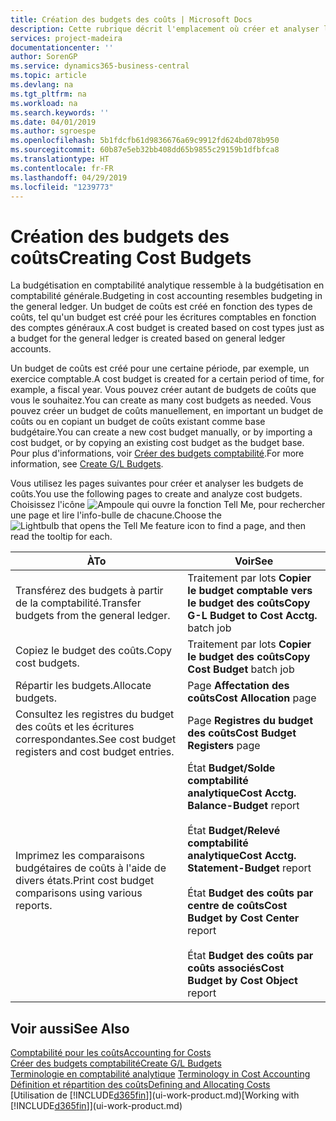 ```yaml
---
title: Création des budgets des coûts | Microsoft Docs
description: Cette rubrique décrit l'emplacement où créer et analyser les budgets des coûts.
services: project-madeira
documentationcenter: ''
author: SorenGP
ms.service: dynamics365-business-central
ms.topic: article
ms.devlang: na
ms.tgt_pltfrm: na
ms.workload: na
ms.search.keywords: ''
ms.date: 04/01/2019
ms.author: sgroespe
ms.openlocfilehash: 5b1fdcfb61d9836676a69c9912fd624bd078b950
ms.sourcegitcommit: 60b87e5eb32bb408dd65b9855c29159b1dfbfca8
ms.translationtype: HT
ms.contentlocale: fr-FR
ms.lasthandoff: 04/29/2019
ms.locfileid: "1239773"
---
```

# <a name="creating-cost-budgets"></a><span data-ttu-id="be65d-103">Création des budgets des coûts</span><span class="sxs-lookup"><span data-stu-id="be65d-103">Creating Cost Budgets</span></span>
<span data-ttu-id="be65d-104">La budgétisation en comptabilité analytique ressemble à la budgétisation en comptabilité générale.</span><span class="sxs-lookup"><span data-stu-id="be65d-104">Budgeting in cost accounting resembles budgeting in the general ledger.</span></span> <span data-ttu-id="be65d-105">Un budget de coûts est créé en fonction des types de coûts, tel qu'un budget est créé pour les écritures comptables en fonction des comptes généraux.</span><span class="sxs-lookup"><span data-stu-id="be65d-105">A cost budget is created based on cost types just as a budget for the general ledger is created based on general ledger accounts.</span></span>  

<span data-ttu-id="be65d-106">Un budget de coûts est créé pour une certaine période, par exemple, un exercice comptable.</span><span class="sxs-lookup"><span data-stu-id="be65d-106">A cost budget is created for a certain period of time, for example, a fiscal year.</span></span> <span data-ttu-id="be65d-107">Vous pouvez créer autant de budgets de coûts que vous le souhaitez.</span><span class="sxs-lookup"><span data-stu-id="be65d-107">You can create as many cost budgets as needed.</span></span> <span data-ttu-id="be65d-108">Vous pouvez créer un budget de coûts manuellement, en important un budget de coûts ou en copiant un budget de coûts existant comme base budgétaire.</span><span class="sxs-lookup"><span data-stu-id="be65d-108">You can create a new cost budget manually, or by importing a cost budget, or by copying an existing cost budget as the budget base.</span></span> <span data-ttu-id="be65d-109">Pour plus d'informations, voir [Créer des budgets comptabilité](finance-how-create-budgets.md).</span><span class="sxs-lookup"><span data-stu-id="be65d-109">For more information, see [Create G/L Budgets](finance-how-create-budgets.md).</span></span>

<span data-ttu-id="be65d-110">Vous utilisez les pages suivantes pour créer et analyser les budgets de coûts.</span><span class="sxs-lookup"><span data-stu-id="be65d-110">You use the following pages to create and analyze cost budgets.</span></span> <span data-ttu-id="be65d-111">Choisissez l'icône ![Ampoule qui ouvre la fonction Tell Me](media/ui-search/search_small.png "Dites-moi ce que vous voulez faire"), pour rechercher une page et lire l'info-bulle de chacune.</span><span class="sxs-lookup"><span data-stu-id="be65d-111">Choose the ![Lightbulb that opens the Tell Me feature](media/ui-search/search_small.png "Tell me what you want to do") icon to find a page, and then read the tooltip for each.</span></span>

|<span data-ttu-id="be65d-112">À</span><span class="sxs-lookup"><span data-stu-id="be65d-112">To</span></span>|<span data-ttu-id="be65d-113">Voir</span><span class="sxs-lookup"><span data-stu-id="be65d-113">See</span></span>|  
|--------|---------|  
|<span data-ttu-id="be65d-114">Transférez des budgets à partir de la comptabilité.</span><span class="sxs-lookup"><span data-stu-id="be65d-114">Transfer budgets from the general ledger.</span></span>|<span data-ttu-id="be65d-115">Traitement par lots **Copier le budget comptable vers le budget des coûts**</span><span class="sxs-lookup"><span data-stu-id="be65d-115">**Copy G-L Budget to Cost Acctg.** batch job</span></span>|  
|<span data-ttu-id="be65d-116">Copiez le budget des coûts.</span><span class="sxs-lookup"><span data-stu-id="be65d-116">Copy cost budgets.</span></span>|<span data-ttu-id="be65d-117">Traitement par lots **Copier le budget des coûts**</span><span class="sxs-lookup"><span data-stu-id="be65d-117">**Copy Cost Budget** batch job</span></span>|  
|<span data-ttu-id="be65d-118">Répartir les budgets.</span><span class="sxs-lookup"><span data-stu-id="be65d-118">Allocate budgets.</span></span>|<span data-ttu-id="be65d-119">Page **Affectation des coûts**</span><span class="sxs-lookup"><span data-stu-id="be65d-119">**Cost Allocation** page</span></span>|  
|<span data-ttu-id="be65d-120">Consultez les registres du budget des coûts et les écritures correspondantes.</span><span class="sxs-lookup"><span data-stu-id="be65d-120">See cost budget registers and cost budget entries.</span></span>|<span data-ttu-id="be65d-121">Page **Registres du budget des coûts**</span><span class="sxs-lookup"><span data-stu-id="be65d-121">**Cost Budget Registers** page</span></span>|  
|<span data-ttu-id="be65d-122">Imprimez les comparaisons budgétaires de coûts à l'aide de divers états.</span><span class="sxs-lookup"><span data-stu-id="be65d-122">Print cost budget comparisons using various reports.</span></span>|<span data-ttu-id="be65d-123">État **Budget/Solde comptabilité analytique**</span><span class="sxs-lookup"><span data-stu-id="be65d-123">**Cost Acctg. Balance-Budget** report</span></span><br /><br /> <span data-ttu-id="be65d-124">État **Budget/Relevé comptabilité analytique**</span><span class="sxs-lookup"><span data-stu-id="be65d-124">**Cost Acctg. Statement-Budget** report</span></span><br /><br /> <span data-ttu-id="be65d-125">État **Budget des coûts par centre de coûts**</span><span class="sxs-lookup"><span data-stu-id="be65d-125">**Cost Budget by Cost Center** report</span></span><br /><br /> <span data-ttu-id="be65d-126">État **Budget des coûts par coûts associés**</span><span class="sxs-lookup"><span data-stu-id="be65d-126">**Cost Budget by Cost Object** report</span></span>|  

## <a name="see-also"></a><span data-ttu-id="be65d-127">Voir aussi</span><span class="sxs-lookup"><span data-stu-id="be65d-127">See Also</span></span>  
[<span data-ttu-id="be65d-128">Comptabilité pour les coûts</span><span class="sxs-lookup"><span data-stu-id="be65d-128">Accounting for Costs</span></span>](finance-manage-cost-accounting.md)  
[<span data-ttu-id="be65d-129">Créer des budgets comptabilité</span><span class="sxs-lookup"><span data-stu-id="be65d-129">Create G/L Budgets</span></span>](finance-how-create-budgets.md)  
<span data-ttu-id="be65d-130">[Terminologie en comptabilité analytique](finance-terminology-in-cost-accounting.md) </span><span class="sxs-lookup"><span data-stu-id="be65d-130">[Terminology in Cost Accounting](finance-terminology-in-cost-accounting.md) </span></span>  
[<span data-ttu-id="be65d-131">Définition et répartition des coûts</span><span class="sxs-lookup"><span data-stu-id="be65d-131">Defining and Allocating Costs</span></span>](finance-define-and-allocate-costs.md)  
<span data-ttu-id="be65d-132">[Utilisation de [!INCLUDE[d365fin](includes/d365fin_md.md)]](ui-work-product.md)</span><span class="sxs-lookup"><span data-stu-id="be65d-132">[Working with [!INCLUDE[d365fin](includes/d365fin_md.md)]](ui-work-product.md)</span></span>
